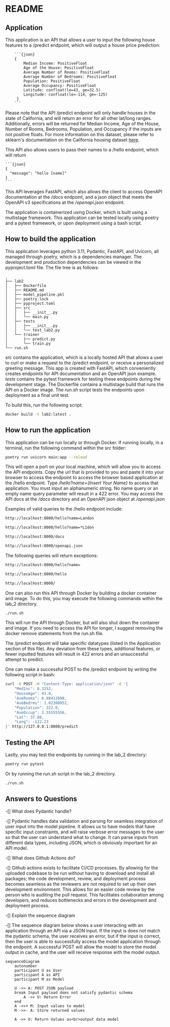 # README

## Application

This application is an API that allows a user to input the following house features to a /predict endpoint, which will output a house price prediction:


        ```{json}
        {
            Median Income: PositiveFloat
            Age of the House: PositiveFloat
            Average Number of Rooms: PositiveFloat
            Average Number of Bedrooms: PositiveFloat
            Population: PositiveFloat
            Average Occupancy: PositiveFloat
            Latitude: confloat(le=43, ge=32.5)
            Longitude: confloat(le=-114, ge=-125)        
         }
        ```


Please note that the API /predict endpoint will only handle houses in the state of California, and will return an error for all other lat/long ranges. Additionally, errors will be returned for Median Income, Age of the House, Number of Rooms, Bedrooms, Population, and Occupancy if the inputs are not positive floats. 
For more information on this dataset, please refer to sklearn's documentation on the California housing dataset [here](https://scikit-learn.org/stable/modules/generated/sklearn.datasets.fetch_california_housing.html).

This API also allows users to pass their names to a /hello endpoint, which will return 

    ```{json}
    {
      "message": "hello [name]"
    }
    ```

This API leverages FastAPI, which also allows the client to access OpenAPI documentation at the _/docs_ endpoint, and a json object that meets the OpenAPI v3 specifications at the _/openapi.json_ endpoint. 

The application is containerized using Docker, which is built using a multistage framework. This application can be tested locally using poetry and a pytest framework, or upon deployment using a bash script. 

## How to build the application

This application leverages python 3.11, Pydantic, FastAPI, and Uvicorn, all managed through poetry, which is a dependencies manager. The development and production dependencies can be viewed in the pyproject.toml file. The file tree is as follows: 

```text
.
├── lab2
│   ├── Dockerfile
│   ├── README.md
│   ├── model_pipeline.pkl
│   ├── poetry.lock
│   ├── pyproject.toml
│   ├── src
│   │   ├── __init__.py
│   │   └── main.py
│   ├── tests
│   │   ├── __init__.py
│   │   └── test_lab2.py
│   └── trainer
│       ├── predict.py
│       └── train.py
└── run.sh
```

_src_ contains the application, which is a locally hosted API that allows a user to curl or make a request to the /predict endpoint, or receive a personalized greeting message. This app is created with FastAPI, which conveniently creates endpoints for API documentation and an OpenAPI json example. _tests_ contains the pytest framework for testing these endpoints during the development stage. The Dockerfile contains a multistage build that runs the API on a Docker image. The _run.sh_ script tests the endpoints upon deployment as a final unit test. 

To build this, run the following script:

```bash
docker build -t lab2:latest .
```

## How to run the application

This application can be run locally or through Docker. If running locally, in a terminal, run the following command within the _src_ folder: 

```bash
poetry run uvicorn main:app --reload
```

This will open a port on your local machine, which will allow you to access the API endpoints. Copy the url that is provided to you and paste it into your browser to access the endpoint to access the browser based application at the /hello endpoint. Type _/hello?name={Insert Your Name}_ to access that application. You must input an alphanumeric string. No name query or an empty name query parameter will result in a 422 error. You may access the API docs at the _/docs_ directory and an OpenAPI json object at _/openapi.json_

Examples of valid queries to the /hello endpoint include:

```bash
http://localhost:8000/hello?name=Landon

http://localhost:8000/hello?name=*L1don

http://localhost:8000/docs

http://localhost:8000/openapi.json
```

The following queries will return exceptions:

```bash
http://localhost:8000/hello?name=

http://localhost:8000/hello

http://localhost:8000/
```

One can also run this API through Docker by building a docker container and image. To do this, you may execute the following commands within the lab_2 directory.

```bash
./run.sh
```

This will run the API through Docker, but will also shut down the container and image. If you need to access the API for longer, I suggest removing the docker remove statements from the run.sh file. 

The /predict endpoint will take specific datatypes (listed in the Application section of this file). Any deviation from these types, additional features, or fewer inputted features will result in 422 errors and an unsuccessful attempt to predict.

One can make a successful POST to the /predict endpoint by writing the following script in bash: 


```bash
curl -X POST -H "Content-Type: application/json" -d '{
    "MedInc": 8.3252,
    "HouseAge": 41.0,
    "AveRooms": 6.98412698,
    "AveBedrms": 1.02380952,
    "Population": 322.0,
    "AveOccup": 2.55555556,
    "Lat": 37.88,
    "Long": -122.23
}' http://127.0.0.1:8000/predict
```

## Testing the API 

Lastly, you may test the endpoints by running in the lab_2 directory:

```bash
poetry run pytest
```

Or by running the _run.sh_ script in the lab_2 directory. 

```bash
./run.sh
```

## Answers to Questions

-[]  What does Pydantic handle?

   -[] Pydantic handles data validation and parsing for seamless integration of user input into the model pipeline. It allows us to have models that have specific input constraints, and will raise verbose error messages to the user so that the user can understand what to change. It can parse inputs from different data types, including 
   JSON, which is obviously important for an API model. 

-[] What does Github Actions do?

   -[] Github actions exists to facilitate CI/CD processes. By allowing for the uploaded codebase to be run without having to download and install all packages; the code development, review, and deployment process becomes seamless as the reviewers are not required to set up their own development environment. This allows for an easier code review by the person who is auditing the pull request. This facilitates collaboration among developers, and reduces bottlenecks and errors in the development and deployment process. 

-[] Explain the sequence diagram

   -[] The sequence diagram below shows a user interacting with an application through an API via a JSON input. If the input is does not match the pydantic schema, the user receives an error, but if the input is correct, then the user is able to successfully access the model application through the endpoint. A successful POST will allow the model to store the model output in cache, and the user will receive response with the model output. 
   
```mermaid
sequenceDiagram
    autonumber
    participant U as User
    participant A as API
    participant M as Model

    U ->> A: POST JSON payload
    break Input payload does not satisfy pydantic schema
        A ->> U: Return Error
    end
    A ->>+ M: Input values to model
    M ->>- A: Store returned values

    A ->> U: Return Values as<br>output data model
```

